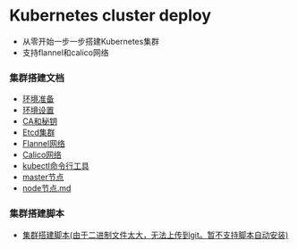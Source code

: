 # Kubernetes cluster deploy 
  - 从零开始一步一步搭建Kubernetes集群
  - 支持flannel和calico网络
### 集群搭建文档
  - <a href="doc/环境准备.md">环境准备</a>
  - <a href="doc/环境设置.md">环境设置</a>
  - <a href="doc/CA和秘钥.md">CA和秘钥</a>
  - <a href="doc/Etcd集群.md">Etcd集群</a>
  - <a href="doc/Flannel网络.md">Flannel网络</a>
  - <a href="doc/Calico网络.md">Calico网络</a>
  - <a href="doc/kubectl命令行工具.md">kubectl命令行工具</a>
  - <a href="doc/master节点.md">master节点</a>
  - <a href="doc/node节点.md">node节点.md</a>
### 集群搭建脚本
  - <a href="bash/install.md">集群搭建脚本(由于二进制文件太大，无法上传到git。暂不支持脚本自动安装)</a>

